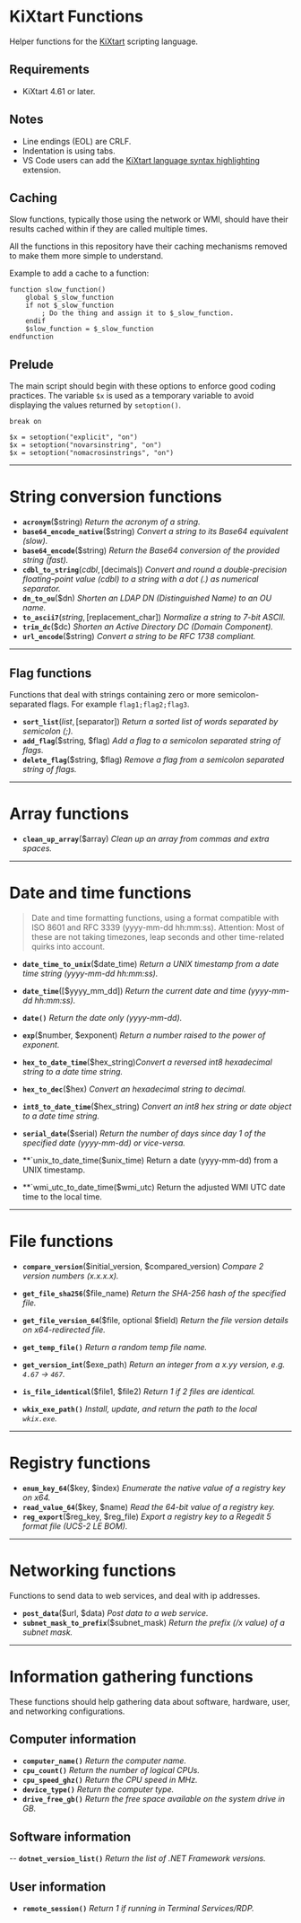 # KiXtart Functions
Helper functions for the [KiXtart](http://www.kixtart.org/) scripting language.

## Requirements
- KiXtart 4.61 or later.

## Notes
- Line endings (EOL) are CRLF.
- Indentation is using tabs.
- VS Code users can add the [KiXtart language syntax highlighting](https://marketplace.visualstudio.com/items?itemName=cyann.kixtart) extension.

## Caching
Slow functions, typically those using the network or WMI, should have their results cached within if they are called multiple times.

All the functions in this repository have their caching mechanisms removed to make them more simple to understand.

Example to add a cache to a function:
```kix
function slow_function()
	global $_slow_function
	if not $_slow_function
		; Do the thing and assign it to $_slow_function.
	endif
	$slow_function = $_slow_function
endfunction
```

## Prelude
The main script should begin with these options to enforce good coding practices. The variable `$x` is used as a temporary variable to avoid displaying the values returned by `setoption()`.

```kix
break on

$x = setoption("explicit", "on")
$x = setoption("novarsinstring", "on")
$x = setoption("nomacrosinstrings", "on")
```

---

# String conversion functions

- **`acronym`**($string) _Return the acronym of a string._
- **`base64_encode_native`**($string) _Convert a string to its Base64 equivalent (slow)._
- **`base64_encode`**($string) _Return the Base64 conversion of the provided string (fast)._
- **`cdbl_to_string`**($cdbl, [$decimals]) _Convert and round a double-precision floating-point value (cdbl) to a string with a dot (.) as numerical separator._
- **`dn_to_ou`**($dn) _Shorten an LDAP DN (Distinguished Name) to an OU name._
- **`to_ascii7`**($string, [$replacement_char]) _Normalize a string to 7-bit ASCII._
- **`trim_dc`**($dc) _Shorten an Active Directory DC (Domain Component)._
- **`url_encode`**($string) _Convert a string to be RFC 1738 compliant._

---

## Flag functions
Functions that deal with strings containing zero or more semicolon-separated flags. For example `flag1;flag2;flag3`.

- **`sort_list`**($list, [$separator]) _Return a sorted list of words separated by semicolon (;)._
- **`add_flag`**($string, $flag) _Add a flag to a semicolon separated string of flags._
- **`delete_flag`**($string, $flag) _Remove a flag from a semicolon separated string of flags._

---

# Array functions

- **`clean_up_array`**($array) _Clean up an array from commas and extra spaces._

---

# Date and time functions
> Date and time formatting functions, using a format compatible with ISO 8601 and RFC 3339 (yyyy-mm-dd hh:mm:ss).
> Attention: Most of these are not taking timezones, leap seconds and other time-related quirks into account.

- **`date_time_to_unix`**($date_time) _Return a UNIX timestamp from a date time string (yyyy-mm-dd hh:mm:ss)._

- **`date_time`**([$yyyy_mm_dd]) _Return the current date and time (yyyy-mm-dd hh:mm:ss)._

- **`date()`** _Return the date only (yyyy-mm-dd)._

- **`exp`**($number, $exponent) _Return a number raised to the power of exponent._

- **`hex_to_date_time`**($hex_string)_Convert a reversed int8 hexadecimal string to a date time string._

- **`hex_to_dec`**($hex) _Convert an hexadecimal string to decimal._

- **`int8_to_date_time`**($hex_string) _Convert an int8 hex string or date object to a date time string._

- **`serial_date`**($serial) _Return the number of days since day 1 of the specified date (yyyy-mm-dd) or vice-versa._

- **`unix_to_date_time($unix_time)
Return a date (yyyy-mm-dd) from a UNIX timestamp.

- **`wmi_utc_to_date_time($wmi_utc)
Return the adjusted WMI UTC date time to the local time.

---

# File functions
- **`compare_version`**($initial_version, $compared_version) _Compare 2 version numbers (x.x.x.x)._
- **`get_file_sha256`**($file_name) _Return the SHA-256 hash of the specified file._
- **`get_file_version_64`**($file, optional $field) _Return the file version details on x64-redirected file._
- **`get_temp_file()`** _Return a random temp file name._
- **`get_version_int`**($exe_path) _Return an integer from a x.yy version, e.g. `4.67` -> `467`._
- **`is_file_identical`**($file1, $file2) _Return 1 if 2 files are identical._

- **`wkix_exe_path()`** _Install, update, and return the path to the local `wkix.exe`._

---

# Registry functions

- **`enum_key_64`**($key, $index) _Enumerate the native value of a registry key on x64._
- **`read_value_64`**($key, $name) _Read the 64-bit value of a registry key._
- **`reg_export`**($reg_key, $reg_file) _Export a registry key to a Regedit 5 format file (UCS-2 LE BOM)._

---

# Networking functions
Functions to send data to web services, and deal with ip addresses.

- **`post_data`**($url, $data) _Post data to a web service._
- **`subnet_mask_to_prefix`**($subnet_mask) _Return the prefix (/x value) of a subnet mask._

---

# Information gathering functions
These functions should help gathering data about software, hardware, user, and networking configurations.

## Computer information
- **`computer_name()`** _Return the computer name._
- **`cpu_count()`** _Return the number of logical CPUs._
- **`cpu_speed_ghz()`** _Return the CPU speed in MHz._
- **`device_type()`** _Return the computer type._
- **`drive_free_gb()`** _Return the free space available on the system drive in GB._

## Software information
-- **`dotnet_version_list()`** _Return the list of .NET Framework versions._


## User information
- **`remote_session()`** _Return 1 if running in Terminal Services/RDP._
